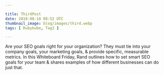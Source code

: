 ```yaml
---

title: ThirdPost
date: 2018-08-18 08:52 UTC
thumbnail_image: blog/images/third.webp
tags: [ Rubykube, Tag3 ]

---
```


Are your SEO goals right for your organization? They must tie into your company goals, your marketing goals, & provide specific, measurable metrics. In this Whiteboard Friday, Rand outlines how to set smart SEO goals for your team & shares examples of how different businesses can do just that.
